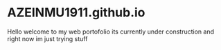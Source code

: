# AZEINMU1911.github.io

Hello welcome to my web portofolio its currently under construction and right now im just trying stuff
